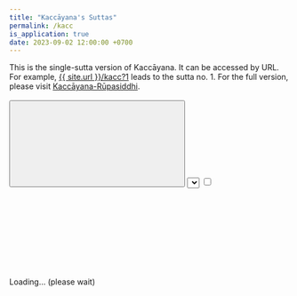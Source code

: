 ```yaml
---
title: "Kaccāyana's Suttas"
permalink: /kacc
is_application: true
date: 2023-09-02 12:00:00 +0700
---
```


This is the single-sutta version of Kaccāyana. It can be accessed by URL. For example, [{{ site.url }}/kacc?1](/kacc?1) leads to the sutta no. 1. For the full version, please visit [Kaccāyana-Rūpasiddhi](/kaccrupa).

<div id="toolbar" style="padding-bottom:10px;padding-top:3px;z-index:10;">
<span class="toolbarbg">
<button onClick="bcUtil.toggleToolBar(kaccrupaSingle);"><svg class="icon"><use xlink:href="/assets/fontawesome/custom.svg#window-maximize"></use></svg></button>
<select id="suttaselector" title="Sutta number to go" onChange="kaccrupaSingle.goSutta();"></select>
<label for="xref" title="Show Xref"><input type="checkbox" id="xref" onClick="kaccrupaSingle.updateDisplay();"><svg class="icon"><use xlink:href="/assets/fontawesome/custom.svg#link"></use></svg></label>
</span>
</div>
<div id="textdisplay" class="textdisplay">Loading... (please wait)</div>
<script src="/assets/js/kaccrupasingle.js"></script>
<script src="/assets/js/pako_inflate.min.js"></script>
<script>
kaccrupaSingle.util = bcUtil;
kaccrupaSingle.loadText();
</script>
